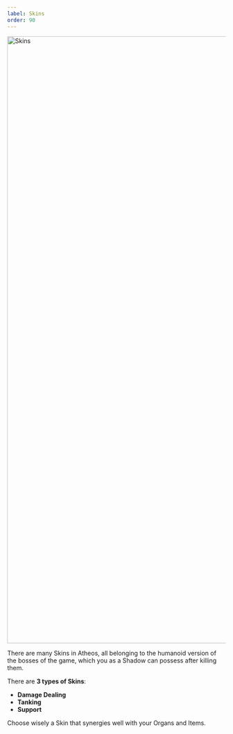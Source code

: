 ```yaml
---
label: Skins
order: 90
---
```


<img width="1400" alt="Skins" src="https://user-images.githubusercontent.com/97962756/171802951-fbd950bb-4b8e-42ff-8d0f-1079e3ba0706.png">  


There are many Skins in Atheos, all belonging to the humanoid version of the bosses of the game, which you as a Shadow can possess after killing them. 

There are **3 types of Skins**: 

* **Damage Dealing**
* **Tanking**
* **Support**

Choose wisely a Skin that synergies well with your Organs and Items.

